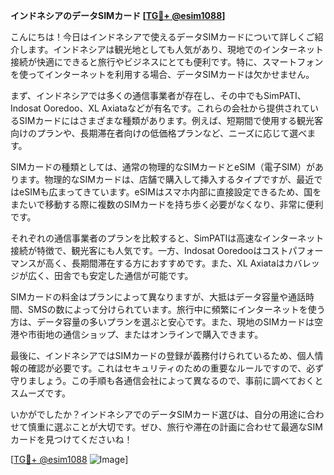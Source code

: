 **インドネシアのデータSIMカード [[TG💪+ @esim1088](https://t.me/s/esim1088)]**

こんにちは！今日はインドネシアで使えるデータSIMカードについて詳しくご紹介します。インドネシアは観光地としても人気があり、現地でのインターネット接続が快適にできると旅行やビジネスにとても便利です。特に、スマートフォンを使ってインターネットを利用する場合、データSIMカードは欠かせません。

まず、インドネシアでは多くの通信事業者が存在し、その中でもSimPATI、Indosat Ooredoo、XL Axiataなどが有名です。これらの会社から提供されているSIMカードにはさまざまな種類があります。例えば、短期間で使用する観光客向けのプランや、長期滞在者向けの低価格プランなど、ニーズに応じて選べます。

SIMカードの種類としては、通常の物理的なSIMカードとeSIM（電子SIM）があります。物理的なSIMカードは、店舗で購入して挿入するタイプですが、最近ではeSIMも広まってきています。eSIMはスマホ内部に直接設定できるため、国をまたいで移動する際に複数のSIMカードを持ち歩く必要がなくなり、非常に便利です。

それぞれの通信事業者のプランを比較すると、SimPATIは高速なインターネット接続が特徴で、観光客にも人気です。一方、Indosat Ooredooはコストパフォーマンスが高く、長期間滞在する方におすすめです。また、XL Axiataはカバレッジが広く、田舎でも安定した通信が可能です。

SIMカードの料金はプランによって異なりますが、大抵はデータ容量や通話時間、SMSの数によって分けられています。旅行中に頻繁にインターネットを使う方は、データ容量の多いプランを選ぶと安心です。また、現地のSIMカードは空港や市街地の通信ショップ、またはオンラインで購入できます。

最後に、インドネシアではSIMカードの登録が義務付けられているため、個人情報の確認が必要です。これはセキュリティのための重要なルールですので、必ず守りましょう。この手順も各通信会社によって異なるので、事前に調べておくとスムーズです。

いかがでしたか？インドネシアでのデータSIMカード選びは、自分の用途に合わせて慎重に選ぶことが大切です。ぜひ、旅行や滞在の計画に合わせて最適なSIMカードを見つけてくださいね！

[[TG💪+ @esim1088](https://t.me/s/esim1088) ![Image](https://i.postimg.cc/Y0z9fWf4/image.png)]